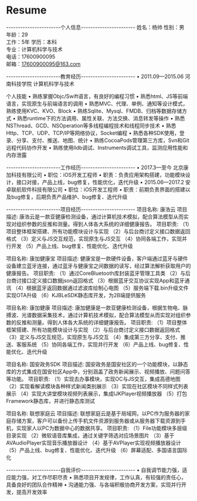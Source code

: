 # Resume

-----------------------个人信息-----------------------
姓名：杨帅
性别：男
年龄：29	
工作：5年
学历：本科					    
专业：计算机科学与技术		
电话：17600900095	
邮箱：17600900095@163.com

-----------------------教育经历-----------------------
•	2011.09—2015.06   河南科技学院   计算机科学与技术

个人技能
•	熟练掌握Objc/Swift语言，有良好的编程习惯
•	熟悉html、JS等前端语言，实现原生与前端语言的调用
•	熟悉MVC、代理、单例、通知等设计模式，熟练使用KVC、KVO、Block
•	熟练Sqlite、Mysql、FMDB、归档等数据存储方式
•	熟悉runtime下的方法调用、属性关联、方法交换、消息转发等操作
•	熟悉NSThread、GCD、NSOperation等多线程编程技术和线程同步技术
•	熟悉Http、TCP、UDP、TCP/IP等网络协议，Socket编程
•	熟悉各种SDK使用，登录、分享、支付、推送、地图、统计
•	熟练CocoaPods管理第三方库，Svn和Git远程代码协作开发
•	熟练使用lldb调试、Instruments调试工具，监测应用性能和内存泄露

-----------------------工作经历-----------------------
•	2017.3—至今  北京康加科技有限公司
•	职位：iOS开发工程师
•	职责：负责应用架构搭建，功能模块设计，接口对接，产品上线，bug修复，性能优化，迭代升级
•	2015.06—2017.2  安卓联航软件科技有限公司
•	职位：iOS开发工程师
•	职责：前期负责界面的搭建以及bug修复，后期负责产品维护、bug修复、迭代升级

-----------------------项目经历-----------------------
项目名称: 康浩云
项目描述: 康浩云是一款亚健康检测设备，通过计算机技术模拟，配合算法模型从而实现对组织参数的反推和测量。得到人体各大系统的详细健康报告。
项目职责:
（1）项目整体框架搭建、所有功能模块设计与实现
（2）与后台商讨定义接口数据返回格式
（3）定义与JS交互规范，实现原生与JS交互
（4）协同各端工作，实现并行开发
（5）产品上线、bug修复、性能优化、迭代升级

项目名称: 康加健康宝
项目描述: 健康宝是一款硬件设备，客户端通过蓝牙与硬件设备建立蓝牙连接，通过蓝牙与健康宝之间数据的读写，经过算法解析获取用户的健康报告。
项目职责:
（1）通过CoreBluetooth库封装蓝牙管理工具类
（2）与后台商讨接口定义接口数据json返回格式
（3）根据蓝牙交互协议实现App和蓝牙通讯
（4）根据蓝牙返回数据通过滤波库绘制心电图
（5）服务端下载.bin升级文件实现OTA升级
（6）KJBLeSDK静态库开发，为2B端提供服务

项目名称: 康加健康
项目描述: 康加健康是一款亚健康检测设备，根据生物电、脉搏波、光谱数据采集技术，通过计算机技术模拟，配合算法模型从而实现对组织参数的反推和测量。得到人体各大系统的详细健康报告。
项目职责:
（1）项目整体框架搭建、所有功能模块设计与实现
（2）与后台商讨定义接口数据返回格式
（3）定义与JS交互规范，实现原生与JS交互
（4）集成第三方分享、支付、推送、客服系统
（5）协同各端工作，实现并行开发
（6）产品上线、bug修复、性能优化、迭代升级

项目名称: 国安政务SDK
项目描述: 国安政务是国安社区的一个功能模块，以静态库的方式集成在国安社区App中，分别涵盖了政务新闻展示、视频播放、问题问答等功能。
项目职责:
（1）实现去办事模块，实现OC与JS交互，集成高德地图
（2）实现看解读模块各种样式新闻类别展示
（3）实现在社区模块不同样式列表展示
（4）实现大讲堂模块视频列表展示，集成IJKPlayer视频播放器
（5）打包Framework静态库，并进行静态库测试

项目名称: 联想家庭云
项目描述: 联想家庭云是基于局域网，以PC作为服务器的家庭存储方案，客户可以备份上传手机文件资源到服务器或从服务器下载资源到手机，实现家人以PC为数据中心的数据共享。
项目职责:
（1）File功能模块多层级目录实现
（2）微软语音库集成，通过关键字筛选对应场景图片
（3）基于AVAudioPlayer实现音乐播放器设计
（4）基于AVPlayer实现视频播放器设计
（5）产品上线、bug修复、性能优化、迭代升级
（6）屏幕适配、多国语言国际化

-----------------------自我评价-----------------------
•	自我调节能力强，适应能力强，对工作尽职尽责
•	熟悉项目开发规律，工作认真，有较强的责任心，具备良好的团队合作精神
•	沟通能力强、与各端积极协商开发方案，实现并行开发，提高开发效率

